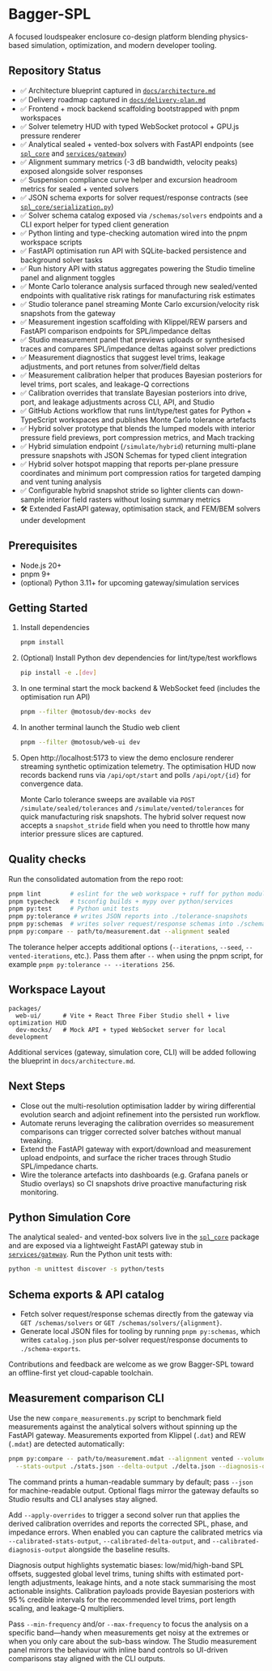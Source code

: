 # Bagger-SPL

A focused loudspeaker enclosure co-design platform blending physics-based simulation, optimization, and modern developer tooling.

## Repository Status
- ✅ Architecture blueprint captured in [`docs/architecture.md`](docs/architecture.md)
- ✅ Delivery roadmap captured in [`docs/delivery-plan.md`](docs/delivery-plan.md)
- ✅ Frontend + mock backend scaffolding bootstrapped with pnpm workspaces
- ✅ Solver telemetry HUD with typed WebSocket protocol + GPU.js pressure renderer
- ✅ Analytical sealed + vented-box solvers with FastAPI endpoints (see [`spl_core`](python/spl_core) and [`services/gateway`](services/gateway))
- ✅ Alignment summary metrics (-3 dB bandwidth, velocity peaks) exposed alongside solver responses
- ✅ Suspension compliance curve helper and excursion headroom metrics for sealed + vented solvers
- ✅ JSON schema exports for solver request/response contracts (see [`spl_core/serialization.py`](python/spl_core/serialization.py))
- ✅ Solver schema catalog exposed via `/schemas/solvers` endpoints and a CLI export helper for typed client generation
- ✅ Python linting and type-checking automation wired into the pnpm workspace scripts
- ✅ FastAPI optimisation run API with SQLite-backed persistence and background solver tasks
- ✅ Run history API with status aggregates powering the Studio timeline panel and alignment toggles
- ✅ Monte Carlo tolerance analysis surfaced through new sealed/vented endpoints with qualitative risk ratings for manufacturing risk estimates
- ✅ Studio tolerance panel streaming Monte Carlo excursion/velocity risk snapshots from the gateway
- ✅ Measurement ingestion scaffolding with Klippel/REW parsers and FastAPI comparison endpoints for SPL/impedance deltas
- ✅ Studio measurement panel that previews uploads or synthesised traces and compares SPL/impedance deltas against solver predictions
- ✅ Measurement diagnostics that suggest level trims, leakage adjustments, and port retunes from solver/field deltas
- ✅ Measurement calibration helper that produces Bayesian posteriors for level trims, port scales, and leakage-Q corrections
- ✅ Calibration overrides that translate Bayesian posteriors into drive, port, and leakage adjustments across CLI, API, and Studio
- ✅ GitHub Actions workflow that runs lint/type/test gates for Python + TypeScript workspaces and publishes Monte Carlo tolerance artefacts
- ✅ Hybrid solver prototype that blends the lumped models with interior pressure field
  previews, port compression metrics, and Mach tracking
- ✅ Hybrid simulation endpoint (`/simulate/hybrid`) returning multi-plane pressure
  snapshots with JSON Schemas for typed client integration
- ✅ Hybrid solver hotspot mapping that reports per-plane pressure coordinates and
  minimum port compression ratios for targeted damping and vent tuning analysis
- ✅ Configurable hybrid snapshot stride so lighter clients can down-sample interior
  field rasters without losing summary metrics
- 🛠️ Extended FastAPI gateway, optimisation stack, and FEM/BEM solvers under development

## Prerequisites
- Node.js 20+
- pnpm 9+
- (optional) Python 3.11+ for upcoming gateway/simulation services

## Getting Started
1. Install dependencies
   ```bash
   pnpm install
   ```
2. (Optional) Install Python dev dependencies for lint/type/test workflows
   ```bash
   pip install -e .[dev]
   ```
3. In one terminal start the mock backend & WebSocket feed (includes the optimisation run API)
   ```bash
   pnpm --filter @motosub/dev-mocks dev
   ```
4. In another terminal launch the Studio web client
   ```bash
   pnpm --filter @motosub/web-ui dev
   ```
5. Open http://localhost:5173 to view the demo enclosure renderer streaming synthetic optimization telemetry.
   The optimisation HUD now records backend runs via `/api/opt/start` and polls `/api/opt/{id}` for convergence data.

   Monte Carlo tolerance sweeps are available via `POST /simulate/sealed/tolerances` and `/simulate/vented/tolerances` for quick manufacturing risk snapshots. The hybrid solver request now accepts a `snapshot_stride` field when you need to throttle how many interior pressure slices are captured.

## Quality checks

Run the consolidated automation from the repo root:

```bash
pnpm lint        # eslint for the web workspace + ruff for python modules
pnpm typecheck   # tsconfig builds + mypy over python/services
pnpm py:test     # Python unit tests
pnpm py:tolerance # writes JSON reports into ./tolerance-snapshots
pnpm py:schemas  # writes solver request/response schemas into ./schema-exports
pnpm py:compare -- path/to/measurement.dat --alignment sealed
```

The tolerance helper accepts additional options (`--iterations`, `--seed`, `--vented-iterations`, etc.). Pass them after `--` when using the pnpm script, for example `pnpm py:tolerance -- --iterations 256`.

## Workspace Layout
```
packages/
  web-ui/      # Vite + React Three Fiber Studio shell + live optimization HUD
  dev-mocks/   # Mock API + typed WebSocket server for local development
```

Additional services (gateway, simulation core, CLI) will be added following the blueprint in `docs/architecture.md`.

## Next Steps
- Close out the multi-resolution optimisation ladder by wiring differential evolution search and adjoint refinement into the persisted run workflow.
- Automate reruns leveraging the calibration overrides so measurement comparisons can trigger corrected solver batches without manual tweaking.
- Extend the FastAPI gateway with export/download and measurement upload endpoints, and surface the richer traces through Studio SPL/impedance charts.
- Wire the tolerance artefacts into dashboards (e.g. Grafana panels or Studio overlays) so CI snapshots drive proactive manufacturing risk monitoring.

## Python Simulation Core

The analytical sealed- and vented-box solvers live in the [`spl_core`](python/spl_core) package
and are exposed via a lightweight FastAPI gateway stub in
[`services/gateway`](services/gateway). Run the Python unit tests with:

```bash
python -m unittest discover -s python/tests
```

## Schema exports & API catalog

- Fetch solver request/response schemas directly from the gateway via `GET /schemas/solvers` or `GET /schemas/solvers/{alignment}`.
- Generate local JSON files for tooling by running `pnpm py:schemas`, which writes `catalog.json` plus per-solver request/response documents to `./schema-exports`.

Contributions and feedback are welcome as we grow Bagger-SPL toward an offline-first yet cloud-capable toolchain.

## Measurement comparison CLI

Use the new `compare_measurements.py` script to benchmark field measurements against the analytical solvers without spinning up the FastAPI gateway. Measurements exported from Klippel (`.dat`) and REW (`.mdat`) are detected automatically:

```bash
pnpm py:compare -- path/to/measurement.mdat --alignment vented --volume 62 --drive-voltage 2.83 \
  --stats-output ./stats.json --delta-output ./delta.json --diagnosis-output ./diagnosis.json --calibration-output ./calibration.json
```

The command prints a human-readable summary by default; pass `--json` for machine-readable output. Optional flags mirror the gateway defaults so Studio results and CLI analyses stay aligned.

Add `--apply-overrides` to trigger a second solver run that applies the derived calibration overrides and reports the corrected SPL, phase, and impedance errors. When enabled you can capture the calibrated metrics via `--calibrated-stats-output`, `--calibrated-delta-output`, and `--calibrated-diagnosis-output` alongside the baseline results.

Diagnosis output highlights systematic biases: low/mid/high-band SPL offsets, suggested global level trims, tuning shifts with estimated port-length adjustments, leakage hints, and a note stack summarising the most actionable insights. Calibration payloads provide Bayesian posteriors with 95 % credible intervals for the recommended level trims, port length scaling, and leakage-Q multipliers.

Pass `--min-frequency` and/or `--max-frequency` to focus the analysis on a specific band—handy when measurements get noisy at the extremes or when you only care about the sub-bass window. The Studio measurement panel mirrors the behaviour with inline band controls so UI-driven comparisons stay aligned with the CLI outputs.
